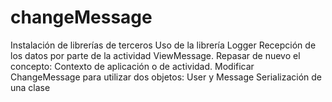 # changeMessage
Instalación de librerías de terceros
Uso de la librería Logger
Recepción de los datos por parte de la actividad ViewMessage.
Repasar de nuevo el concepto: Contexto de aplicación o de actividad.
Modificar ChangeMessage para utilizar dos objetos: User y Message
Serialización de una clase
